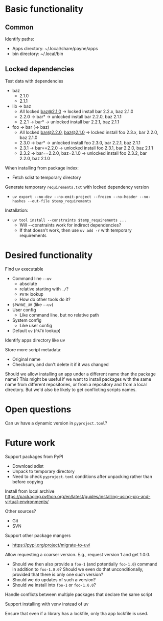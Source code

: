 # Basic functionality

## Common

Identify paths:
  * Apps directory: ~/.local/share/payne/apps
  * bin directory: ~/.local/bin


## Locked dependencies

Test data with dependencies
  * baz
    * 2.1.0
    * 2.1.1
  * lib -> baz
    * All locked baz@2.1.0 -> locked   install bar 2.2.x, baz 2.1.0
    * 2.2.0 -> bar*        -> unlocked install bar 2.2.0, baz 2.1.1
    * 2.2.1 -> bar*        -> unlocked install bar 2.2.1, baz 2.1.1
  * foo -> bar (-> baz)
    * All locked bar@2.2.0, baz@2.1.0 -> locked   install foo 2.3.x, bar 2.2.0, baz 2.1.0
    * 2.3.0 -> bar*                   -> unlocked install foo 2.3.0, bar 2.2.1, baz 2.1.1
    * 2.3.1 -> bar==2.2.0             -> unlocked install foo 2.3.1, bar 2.2.0, baz 2.1.1
    * 2.3.2 -> bar==2.2.0, baz=2.1.0  -> unlocked install foo 2.3.2, bar 2.2.0, baz 2.1.0

When installing from package index:
  * Fetch sdist to temporary directory

Generate temporary `requirements.txt` with  locked dependency version
  * `uv export --no-dev --no-emit-project --frozen --no-header --no-hashes --out-file $temp_requirements`

Installation:
  * `uv tool install --constraints $temp_requirements ...`
    * Will --constraints work for indirect dependencies?
    * If that doesn't work, then use `uv add -r` with temporary requirements



# Desired functionality

Find uv executable
  * Command line `--uv`
    * absolute
    * relative starting with `./`?
    * `PATH` lookup
    * How do other tools do it?
  * `$PAYNE_UV` (like `--uv`)
  * User config
    * Like command line, but no relative path
  * System config
    * Like user config
  * Default `uv` (`PATH` lookup)

Identify apps directory like uv

Store more script metadata:
  * Original name
  * Checksum, and don't delete it if it was changed

Should we allow installing an app under a different name than the package name?
This might be useful if we want to install packages with the same name from
different repositories, or from a repository and from a local directory. But
we'd also be likely to get conflicting scripts names.


# Open questions

Can uv have a dynamic version in `pyproject.toml`? 


# Future work

Support packages from PyPI
  * Download sdist
  * Unpack to temporary directory
  * Need to check `pyproject.toml` conditions after unpacking rather than before
    copying

Install from local archive
https://packaging.python.org/en/latest/guides/installing-using-pip-and-virtual-environments/

Other sources?
  * Git
  * SVN

Support other package mangers
  * https://pypi.org/project/migrate-to-uv/

Allow requesting a coarser version. E.g., request version 1 and get 1.0.0.
  * Should we then also provide a `foo-1` (and potentially `foo-1.0`) command in
    addition to `foo-1.0.0`? Should we even do that unconditionally, provided
    that there is only one such version?
  * Should we do updates of such a version?
  * Should we install into `foo-1` or `foo-1.0.0`?

Handle conflicts between multiple packages that declare the same script

Support installing with venv instead of uv

Ensure that even if a library has a lockfile, only tha app lockfile is used.

